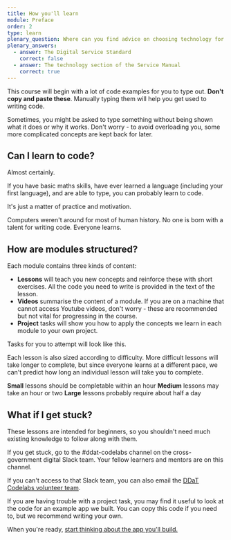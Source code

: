 ```yaml
---
title: How you'll learn
module: Preface
order: 2
type: learn
plenary_question: Where can you find advice on choosing technology for your service?
plenary_answers:
  - answer: The Digital Service Standard
    correct: false
  - answer: The technology section of the Service Manual
    correct: true
---
```


This course will begin with a lot of code examples for you to type out. **Don't copy and paste these**. Manually typing them will help you get used to writing code.

Sometimes, you might be asked to type something without being shown what it does or why it works. Don't worry - to avoid overloading you, some more complicated concepts are kept back for later.

## Can I learn to code?
Almost certainly.

If you have basic maths skills, have ever learned a language (including your first language), and are able to type, you can probably learn to code.

It's just a matter of practice and motivation.

Computers weren't around for most of human history. No one is born with a talent for writing code. Everyone learns.

## How are modules structured?
Each module contains three kinds of content:

* **Lessons** will teach you new concepts and reinforce these with short exercises. All the code you need to write is provided in the text of the lesson.
* **Videos** summarise the content of a module. If you are on a machine that cannot access Youtube videos, don't worry - these are recommended but not vital for progressing in the course.
* **Project** tasks will show you how to apply the concepts we learn in each module to your own project.

Tasks for you to attempt will look like this.

Each lesson is also sized according to difficulty. More difficult lessons will take longer to complete, but since everyone learns at a different pace, we can't predict how long an individual lesson will take you to complete.



**Small** lessons should be completable within an hour
**Medium** lessons may take an hour or two
**Large** lessons probably require about half a day

## What if I get stuck?
These lessons are intended for beginners, so you shouldn't need much existing knowledge to follow along with them.

If you get stuck, go to the #ddat-codelabs channel on the cross-government digital Slack team. Your fellow learners and mentors are on this channel.

If you can't access to that Slack team, you can also email the [DDaT Codelabs volunteer team](ddatcodelabs@gmail.com).

If you are having trouble with a project task, you may find it useful to look at the code for an example app we built. You can copy this code if you need to, but we recommend writing your own.

When you're ready, [start thinking about the app you'll build.](http://ddat-codelabs.herokuapp.com/module/0/lesson/3)
